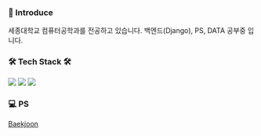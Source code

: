 


<!--
**solyrion/solyrion** is a ✨ _special_ ✨ repository because its `README.md` (this file) appears on your GitHub profile.

Here are some ideas to get you started:

- 🔭 I’m currently working on ...
- 🌱 I’m currently learning ...
- 👯 I’m looking to collaborate on ...
- 🤔 I’m looking for help with ...
- 💬 Ask me about ...
- 📫 How to reach me: ...
- 😄 Pronouns: ...
- ⚡ Fun fact: ...
-->
### 👋 Introduce

세종대학교 컴퓨터공학과를 전공하고 있습니다.
백엔드(Django), PS, DATA 공부중 입니다.

### 🛠 Tech Stack 🛠

<img src="https://img.shields.io/badge/Python-3776AB?style=flat-square&logo=python&logoColor=white"/>
<img src="https://img.shields.io/badge/Django-092E20?style=flat-square&logo=django&logoColor=white"/> 
<img src="https://img.shields.io/badge/C-A8B9CC?style=flat-square&logo=C&logoColor=white"/>

### 💻 PS

[Baekjoon](https://solved.ac/profile/ert1015 "Baekjoon")













